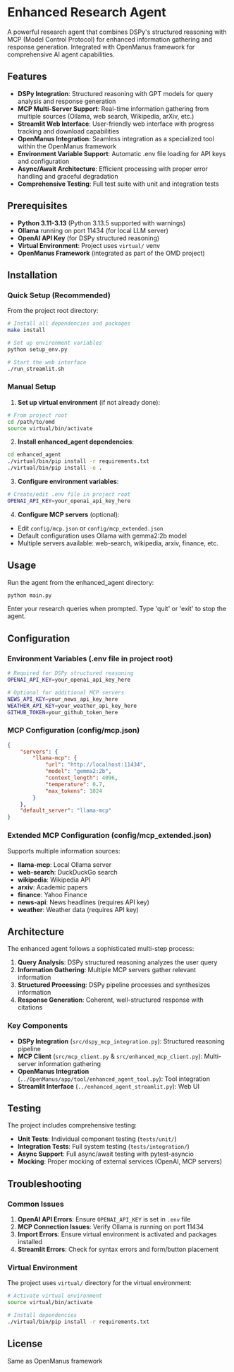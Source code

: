 # Enhanced Research Agent

A powerful research agent that combines DSPy's structured reasoning with MCP (Model Control Protocol) for enhanced information gathering and response generation. Integrated with OpenManus framework for comprehensive AI agent capabilities.

## Features

- **DSPy Integration**: Structured reasoning with GPT models for query analysis and response generation
- **MCP Multi-Server Support**: Real-time information gathering from multiple sources (Ollama, web search, Wikipedia, arXiv, etc.)
- **Streamlit Web Interface**: User-friendly web interface with progress tracking and download capabilities
- **OpenManus Integration**: Seamless integration as a specialized tool within the OpenManus framework
- **Environment Variable Support**: Automatic .env file loading for API keys and configuration
- **Async/Await Architecture**: Efficient processing with proper error handling and graceful degradation
- **Comprehensive Testing**: Full test suite with unit and integration tests

## Prerequisites

- **Python 3.11-3.13** (Python 3.13.5 supported with warnings)
- **Ollama** running on port 11434 (for local LLM server)
- **OpenAI API Key** (for DSPy structured reasoning)
- **Virtual Environment**: Project uses `virtual/` venv
- **OpenManus Framework** (integrated as part of the OMD project)

## Installation

### Quick Setup (Recommended)
From the project root directory:
```bash
# Install all dependencies and packages
make install

# Set up environment variables
python setup_env.py

# Start the web interface
./run_streamlit.sh
```

### Manual Setup
1. **Set up virtual environment** (if not already done):
```bash
# From project root
cd /path/to/omd
source virtual/bin/activate
```

2. **Install enhanced_agent dependencies**:
```bash
cd enhanced_agent
./virtual/bin/pip install -r requirements.txt
./virtual/bin/pip install -e .
```

3. **Configure environment variables**:
```bash
# Create/edit .env file in project root
OPENAI_API_KEY=your_openai_api_key_here
```

4. **Configure MCP servers** (optional):
- Edit `config/mcp.json` or `config/mcp_extended.json`
- Default configuration uses Ollama with gemma2:2b model
- Multiple servers available: web-search, wikipedia, arxiv, finance, etc.

## Usage

Run the agent from the enhanced_agent directory:
```bash
python main.py
```

Enter your research queries when prompted. Type 'quit' or 'exit' to stop the agent.

## Configuration

### Environment Variables (.env file in project root)
```bash
# Required for DSPy structured reasoning
OPENAI_API_KEY=your_openai_api_key_here

# Optional for additional MCP servers
NEWS_API_KEY=your_news_api_key_here
WEATHER_API_KEY=your_weather_api_key_here
GITHUB_TOKEN=your_github_token_here
```

### MCP Configuration (config/mcp.json)
```json
{
    "servers": {
        "llama-mcp": {
            "url": "http://localhost:11434",
            "model": "gemma2:2b",
            "context_length": 4096,
            "temperature": 0.7,
            "max_tokens": 1024
        }
    },
    "default_server": "llama-mcp"
}
```

### Extended MCP Configuration (config/mcp_extended.json)
Supports multiple information sources:
- **llama-mcp**: Local Ollama server
- **web-search**: DuckDuckGo search
- **wikipedia**: Wikipedia API
- **arxiv**: Academic papers
- **finance**: Yahoo Finance
- **news-api**: News headlines (requires API key)
- **weather**: Weather data (requires API key)

## Architecture

The enhanced agent follows a sophisticated multi-step process:

1. **Query Analysis**: DSPy structured reasoning analyzes the user query
2. **Information Gathering**: Multiple MCP servers gather relevant information  
3. **Structured Processing**: DSPy pipeline processes and synthesizes information
4. **Response Generation**: Coherent, well-structured response with citations

### Key Components
- **DSPy Integration** (`src/dspy_mcp_integration.py`): Structured reasoning pipeline
- **MCP Client** (`src/mcp_client.py` & `src/enhanced_mcp_client.py`): Multi-server information gathering
- **OpenManus Integration** (`../OpenManus/app/tool/enhanced_agent_tool.py`): Tool integration
- **Streamlit Interface** (`../enhanced_agent_streamlit.py`): Web UI

## Testing

The project includes comprehensive testing:
- **Unit Tests**: Individual component testing (`tests/unit/`)
- **Integration Tests**: Full system testing (`tests/integration/`)
- **Async Support**: Full async/await testing with pytest-asyncio
- **Mocking**: Proper mocking of external services (OpenAI, MCP servers)

## Troubleshooting

### Common Issues
1. **OpenAI API Errors**: Ensure `OPENAI_API_KEY` is set in `.env` file
2. **MCP Connection Issues**: Verify Ollama is running on port 11434
3. **Import Errors**: Ensure virtual environment is activated and packages installed
4. **Streamlit Errors**: Check for syntax errors and form/button placement

### Virtual Environment
The project uses `virtual/` directory for the virtual environment:
```bash
# Activate virtual environment
source virtual/bin/activate

# Install dependencies
./virtual/bin/pip install -r requirements.txt
```

## License

Same as OpenManus framework 